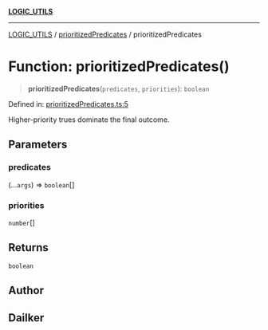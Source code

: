 [**LOGIC_UTILS**](../../README.md)

***

[LOGIC_UTILS](../../README.md) / [prioritizedPredicates](../README.md) / prioritizedPredicates

# Function: prioritizedPredicates()

> **prioritizedPredicates**(`predicates`, `priorities`): `boolean`

Defined in: [prioritizedPredicates.ts:5](https://github.com/dailker/everyutil/blob/9ec04d41a381dab61073bf86e9abc70eaf55066d/src/logic/prioritizedPredicates.ts#L5)

Higher-priority trues dominate the final outcome.

## Parameters

### predicates

(...`args`) => `boolean`[]

### priorities

`number`[]

## Returns

`boolean`

## Author

## Dailker
